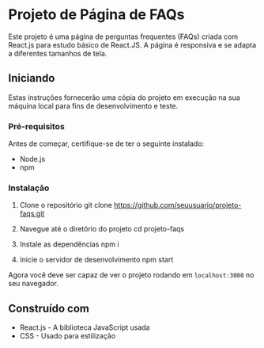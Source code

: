 # Projeto de Página de FAQs

Este projeto é uma página de perguntas frequentes (FAQs) criada com React.js para estudo básico de React.JS. A página é responsiva e se adapta a diferentes tamanhos de tela.

## Iniciando

Estas instruções fornecerão uma cópia do projeto em execução na sua máquina local para fins de desenvolvimento e teste.

### Pré-requisitos

Antes de começar, certifique-se de ter o seguinte instalado:

- Node.js
- npm

### Instalação

1. Clone o repositório
git clone https://github.com/seuusuario/projeto-faqs.git

2. Navegue até o diretório do projeto
cd projeto-faqs

3. Instale as dependências
npm i

4. Inicie o servidor de desenvolvimento
npm start

Agora você deve ser capaz de ver o projeto rodando em `localhost:3000` no seu navegador.


## Construído com

- React.js - A biblioteca JavaScript usada
- CSS - Usado para estilização
